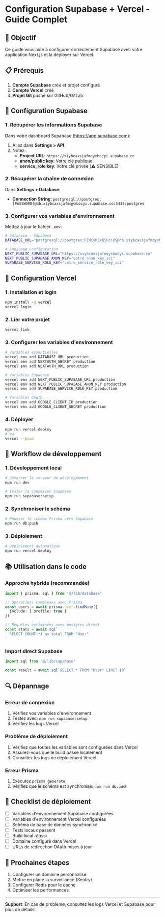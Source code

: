 # Configuration Supabase + Vercel - Guide Complet

## 🎯 Objectif
Ce guide vous aide à configurer correctement Supabase avec votre application Next.js et la déployer sur Vercel.

## 📋 Prérequis

1. **Compte Supabase** créé et projet configuré
2. **Compte Vercel** créé
3. **Projet Git** pushé sur GitHub/GitLab

## 🔧 Configuration Supabase

### 1. Récupérer les informations Supabase

Dans votre dashboard Supabase (https://app.supabase.com):
1. Allez dans **Settings > API**
2. Notez:
   - **Project URL**: `https://xiybcaxsjafmqyxbocyi.supabase.co`
   - **anon/public key**: Votre clé publique
   - **service_role key**: Votre clé privée (⚠️ SENSIBLE)

### 2. Récupérer la chaîne de connexion

Dans **Settings > Database**:
- **Connection String**: `postgresql://postgres:[PASSWORD]@db.xiybcaxsjafmqyxbocyi.supabase.co:5432/postgres`

### 3. Configurer vos variables d'environnement

Mettez à jour le fichier `.env`:

```bash
# Database - Supabase
DATABASE_URL="postgresql://postgres:FEWCyK5xQ5Hc!@S@db.xiybcaxsjafmqyxbocyi.supabase.co:5432/postgres"

# Supabase Configuration
NEXT_PUBLIC_SUPABASE_URL="https://xiybcaxsjafmqyxbocyi.supabase.co"
NEXT_PUBLIC_SUPABASE_ANON_KEY="votre_anon_key_ici"
SUPABASE_SERVICE_ROLE_KEY="votre_service_role_key_ici"
```

## 🚀 Configuration Vercel

### 1. Installation et login

```bash
npm install -g vercel
vercel login
```

### 2. Lier votre projet

```bash
vercel link
```

### 3. Configurer les variables d'environnement

```bash
# Variables essentielles
vercel env add DATABASE_URL production
vercel env add NEXTAUTH_SECRET production
vercel env add NEXTAUTH_URL production

# Variables Supabase
vercel env add NEXT_PUBLIC_SUPABASE_URL production
vercel env add NEXT_PUBLIC_SUPABASE_ANON_KEY production
vercel env add SUPABASE_SERVICE_ROLE_KEY production

# Variables OAuth
vercel env add GOOGLE_CLIENT_ID production
vercel env add GOOGLE_CLIENT_SECRET production
```

### 4. Déployer

```bash
npm run vercel:deploy
# ou
vercel --prod
```

## 🔄 Workflow de développement

### 1. Développement local

```bash
# Démarrer le serveur de développement
npm run dev

# Tester la connexion Supabase
npm run supabase:setup
```

### 2. Synchroniser le schéma

```bash
# Pousser le schéma Prisma vers Supabase
npm run db:push
```

### 3. Déploiement

```bash
# Déploiement automatique
npm run vercel:deploy
```

## 📚 Utilisation dans le code

### Approche hybride (recommandée)

```typescript
import { prisma, sql } from '@/lib/database'

// Opérations complexes avec Prisma
const users = await prisma.user.findMany({
  include: { profile: true }
})

// Requêtes optimisées avec postgres direct
const stats = await sql`
  SELECT COUNT(*) as total FROM "User"
`
```

### Import direct Supabase

```typescript
import sql from '@/lib/supabase'

const result = await sql`SELECT * FROM "User" LIMIT 10`
```

## 🔍 Dépannage

### Erreur de connexion
1. Vérifiez vos variables d'environnement
2. Testez avec: `npm run supabase:setup`
3. Vérifiez les logs Vercel

### Problème de déploiement
1. Vérifiez que toutes les variables sont configurées dans Vercel
2. Assurez-vous que le build passe localement
3. Consultez les logs de déploiement Vercel

### Erreur Prisma
1. Exécutez `prisma generate`
2. Vérifiez que le schéma est synchronisé: `npm run db:push`

## 📝 Checklist de déploiement

- [ ] Variables d'environnement Supabase configurées
- [ ] Variables d'environnement Vercel configurées
- [ ] Schéma de base de données synchronisé
- [ ] Tests locaux passent
- [ ] Build local réussi
- [ ] Domaine configuré dans Vercel
- [ ] URLs de redirection OAuth mises à jour

## 🎉 Prochaines étapes

1. Configurer un domaine personnalisé
2. Mettre en place la surveillance (Sentry)
3. Configurer Redis pour le cache
4. Optimiser les performances

---

**Support**: En cas de problème, consultez les logs Vercel et Supabase pour plus de détails.
